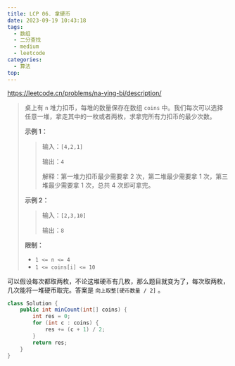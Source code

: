 ```yaml
---
title: LCP 06. 拿硬币
date: 2023-09-19 10:43:18
tags:
  - 数组
  - 二分查找
  - medium
  - leetcode
categories:
  - 算法
top:
---
```


https://leetcode.cn/problems/na-ying-bi/description/

<!-- more -->

> 桌上有 `n` 堆力扣币，每堆的数量保存在数组 `coins` 中。我们每次可以选择任意一堆，拿走其中的一枚或者两枚，求拿完所有力扣币的最少次数。
>
> **示例 1：**
>
> > 输入：`[4,2,1]`
>>
> > 输出：`4`
>>
> > 解释：第一堆力扣币最少需要拿 2 次，第二堆最少需要拿 1 次，第三堆最少需要拿 1 次，总共 4 次即可拿完。
>
> **示例 2：**
>
>  > 输入：`[2,3,10]`
>>
> > 输出：`8`
>
> **限制：**
> 
> - `1 <= n <= 4`
> - `1 <= coins[i] <= 10`

可以假设每次都取两枚，不论这堆硬币有几枚，那么题目就变为了，每次取两枚，几次能将一堆硬币取完。答案是 `向上取整[硬币数量 / 2]` 。

```java
class Solution {
    public int minCount(int[] coins) {
        int res = 0;
        for (int c : coins) {
            res += (c + 1) / 2;
        }
        return res;
    }
}
